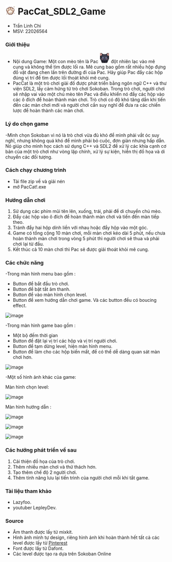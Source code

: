 # ![Paw](https://github.com/Linhchi162/ImageForPacCat/blob/main/1683577958744.png?raw=true) PacCat_SDL2_Game
- Trần Linh Chi
- MSV: 22026564

### Giới thiệu 
- Nội dung Game: Một con mèo tên là Pac ![Pac](https://github.com/Linhchi162/ImageForPacCat/blob/main/Asset%201.png?raw=true) đột nhiên lạc vào mê cung và không thể tìm được lối ra. Mê cung bao gồm rất nhiều hộp đựng đồ vật đang chen lấn trên đường đi của Pac. Hãy giúp Pac đẩy các hộp đúng vị trí để tìm được lối thoát khỏi mê cung.
- PacCat là một trò chơi giải đố được phát triển bằng ngôn ngữ C++ và thư viện SDL2, lấy cảm hứng từ trò chơi Sokoban. Trong trò chơi, người chơi sẽ nhập vai vào một chú mèo tên Pac và điều khiển nó đẩy các hộp vào các ô đích để hoàn thành màn chơi. Trò chơi có độ khó tăng dần khi tiến đến các màn chơi mới và người chơi cần suy nghĩ để đưa ra các chiến lược để hoàn thành các màn chơi.

### Lý do chọn game
-Mình chọn Sokoban vì nó là trò chơi vừa đủ khó để mình phải vắt óc suy nghĩ, nhưng không quá khó để mình phải bỏ cuộc, đơn giản nhưng hấp dẫn. Nó giúp cho mình học cách sử dụng C++ và SDL2 để xử lý các khía cạnh cơ bản của một trò chơi như vòng lặp chính, xử lý sự kiện, hiển thị đồ họa và di chuyển các đối tượng.

### Cách chạy chương trình
- Tải file zip về và giải nén
- mở PacCat!.exe

### Hướng dẫn chơi 
1. Sử dụng các phím mũi tên lên, xuống, trái, phải để di chuyển chú mèo.
2. Đẩy các hộp vào ô đích  để hoàn thành màn chơi và tiến đến màn tiếp theo.
3. Tránh đẩy hai hộp dính liền với nhau hoặc đẩy hộp vào một góc.
4. Game có tổng cộng 10 màn chơi, mỗi màn chơi kéo dài 5 phút, nếu chưa hoàn thành màn chơi trong vòng 5 phút thì người chơi sẽ thua và phải chơi lại từ đầu.
5. Kết thúc cả 10 màn chơi thì Pac sẽ được giải thoát khỏi mê cung.

### Các chức năng 
-Trong màn hình menu bao gồm :
+ Button để bắt đầu trò chơi.
+ Button để bật tắt âm thanh.
+ Button để vào màn hình chọn level.
+ Button để xem hướng dẫn chơi game.
 Và các button đều có boucing effect.

![image](https://user-images.githubusercontent.com/124993115/236934866-027229a8-d01a-484f-a413-294f02ad77ad.png)

-Trong màn hình game bao gồm :
+ Một bộ đếm thời gian
+ Button để đặt lại vị trí các hộp và vị trí người chơi.
+ Button để tạm dừng level, hiện màn hình menu.
+ Button để làm cho các hộp biến mất, để có thể dễ dàng quan sát màn chơi hơn.


![image](https://user-images.githubusercontent.com/124993115/236934926-daee3cc8-9701-4a7a-af65-52ac7c5ebcd1.png)

-Một số hình ảnh khác của game:

Màn hình chọn level:

![image](https://user-images.githubusercontent.com/124993115/236935046-4a7d3190-d561-4af4-a7d0-7cffd9eaf04a.png)

Màn hình hướng dẫn :

![image](https://user-images.githubusercontent.com/124993115/236936101-67a3b49e-9a07-4ba3-b04d-bc4899abc074.png)

![image](https://user-images.githubusercontent.com/124993115/236935152-f29bd951-ec35-4e67-8f43-2d3441801b0f.png)

![image](https://user-images.githubusercontent.com/124993115/236935180-b4af977b-7ea0-42fc-83d8-a3fc207cadc2.png)


### Các hướng phát triển về sau 
1. Cải thiện đồ họa của trò chơi.
2. Thêm nhiều màn chơi và thử thách hơn.
3. Tạo thêm chế độ 2 người chơi.
4. Thêm tính năng lưu lại tiến trình của người chơi mỗi khi tắt game.

### Tài liệu tham khảo
- Lazyfoo.
- youtuber LepleyDev.

### Source
- Âm thanh được lấy từ mixkit.
- Hình ảnh mình tự design, riêng hình ảnh khi hoàn thành hết tất cả các level được lấy từ [Pinterest](https://www.pinterest.com/pin/19351473391917464/)
- Font được lấy từ Dafont.
- Các level được tạo ra dựa trên Sokoban Online
